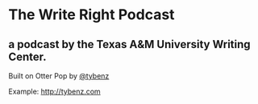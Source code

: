 # The Write Right Podcast
## a podcast by the Texas A&M University Writing Center.

Built on Otter Pop by [@tybenz](https://twitter.com/tybenz)

Example: <http://tybenz.com>